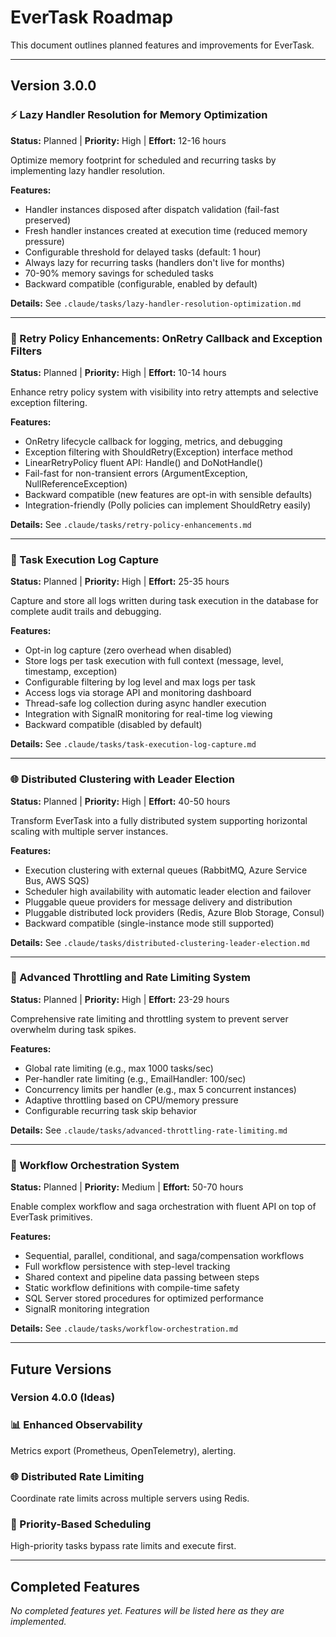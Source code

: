 # EverTask Roadmap

This document outlines planned features and improvements for EverTask.

---

## Version 3.0.0

### ⚡ Lazy Handler Resolution for Memory Optimization
**Status:** Planned | **Priority:** High | **Effort:** 12-16 hours

Optimize memory footprint for scheduled and recurring tasks by implementing lazy handler resolution.

**Features:**
- Handler instances disposed after dispatch validation (fail-fast preserved)
- Fresh handler instances created at execution time (reduced memory pressure)
- Configurable threshold for delayed tasks (default: 1 hour)
- Always lazy for recurring tasks (handlers don't live for months)
- 70-90% memory savings for scheduled tasks
- Backward compatible (configurable, enabled by default)

**Details:** See `.claude/tasks/lazy-handler-resolution-optimization.md`

---

### 🔄 Retry Policy Enhancements: OnRetry Callback and Exception Filters
**Status:** Planned | **Priority:** High | **Effort:** 10-14 hours

Enhance retry policy system with visibility into retry attempts and selective exception filtering.

**Features:**
- OnRetry lifecycle callback for logging, metrics, and debugging
- Exception filtering with ShouldRetry(Exception) interface method
- LinearRetryPolicy fluent API: Handle<T>() and DoNotHandle<T>()
- Fail-fast for non-transient errors (ArgumentException, NullReferenceException)
- Backward compatible (new features are opt-in with sensible defaults)
- Integration-friendly (Polly policies can implement ShouldRetry easily)

**Details:** See `.claude/tasks/retry-policy-enhancements.md`

---

### 📝 Task Execution Log Capture
**Status:** Planned | **Priority:** High | **Effort:** 25-35 hours

Capture and store all logs written during task execution in the database for complete audit trails and debugging.

**Features:**
- Opt-in log capture (zero overhead when disabled)
- Store logs per task execution with full context (message, level, timestamp, exception)
- Configurable filtering by log level and max logs per task
- Access logs via storage API and monitoring dashboard
- Thread-safe log collection during async handler execution
- Integration with SignalR monitoring for real-time log viewing
- Backward compatible (disabled by default)

**Details:** See `.claude/tasks/task-execution-log-capture.md`

---

### 🌐 Distributed Clustering with Leader Election
**Status:** Planned | **Priority:** High | **Effort:** 40-50 hours

Transform EverTask into a fully distributed system supporting horizontal scaling with multiple server instances.

**Features:**
- Execution clustering with external queues (RabbitMQ, Azure Service Bus, AWS SQS)
- Scheduler high availability with automatic leader election and failover
- Pluggable queue providers for message delivery and distribution
- Pluggable distributed lock providers (Redis, Azure Blob Storage, Consul)
- Backward compatible (single-instance mode still supported)

**Details:** See `.claude/tasks/distributed-clustering-leader-election.md`

---

### 🚀 Advanced Throttling and Rate Limiting System
**Status:** Planned | **Priority:** High | **Effort:** 23-29 hours

Comprehensive rate limiting and throttling system to prevent server overwhelm during task spikes.

**Features:**
- Global rate limiting (e.g., max 1000 tasks/sec)
- Per-handler rate limiting (e.g., EmailHandler: 100/sec)
- Concurrency limits per handler (e.g., max 5 concurrent instances)
- Adaptive throttling based on CPU/memory pressure
- Configurable recurring task skip behavior

**Details:** See `.claude/tasks/advanced-throttling-rate-limiting.md`

---

### 🔄 Workflow Orchestration System
**Status:** Planned | **Priority:** Medium | **Effort:** 50-70 hours

Enable complex workflow and saga orchestration with fluent API on top of EverTask primitives.

**Features:**
- Sequential, parallel, conditional, and saga/compensation workflows
- Full workflow persistence with step-level tracking
- Shared context and pipeline data passing between steps
- Static workflow definitions with compile-time safety
- SQL Server stored procedures for optimized performance
- SignalR monitoring integration

**Details:** See `.claude/tasks/workflow-orchestration.md`

---

## Future Versions

### Version 4.0.0 (Ideas)

### 📊 Enhanced Observability
Metrics export (Prometheus, OpenTelemetry), alerting.

### 🌐 Distributed Rate Limiting
Coordinate rate limits across multiple servers using Redis.

### 🎯 Priority-Based Scheduling
High-priority tasks bypass rate limits and execute first.

---

## Completed Features

_No completed features yet. Features will be listed here as they are implemented._
